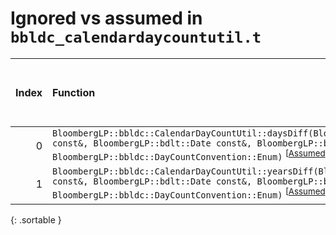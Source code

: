 # Ignored vs assumed in `bbldc_calendardaycountutil.t`

<script src="../sorttable.js"></script>

|   Index | Function                                                                                                                                                                                                                                                                                         |   Difference in number of lines |   Function size difference in bytes |   Number of lines in assumed build | Number of bytes in assumed build   |   Number of lines in ignored build | Number of bytes in ignored build   |
|--------:|:-------------------------------------------------------------------------------------------------------------------------------------------------------------------------------------------------------------------------------------------------------------------------------------------------|--------------------------------:|------------------------------------:|-----------------------------------:|:-----------------------------------|-----------------------------------:|:-----------------------------------|
|       0 | `BloombergLP::bbldc::CalendarDayCountUtil::daysDiff(BloombergLP::bdlt::Date const&, BloombergLP::bdlt::Date const&, BloombergLP::bdlt::Calendar const&, BloombergLP::bbldc::DayCountConvention::Enum)` <sup>\[[Assumed](0.assume.s.txt)\], \[[Ignored](0.none.s.txt)\], \[[Diff](0.diff.html)\]  |                              -2 |                                 -16 |                                128 | 4,213,344                          |                                144 | 4,213,344                          |
|       1 | `BloombergLP::bbldc::CalendarDayCountUtil::yearsDiff(BloombergLP::bdlt::Date const&, BloombergLP::bdlt::Date const&, BloombergLP::bdlt::Calendar const&, BloombergLP::bbldc::DayCountConvention::Enum)` <sup>\[[Assumed](1.assume.s.txt)\], \[[Ignored](1.none.s.txt)\], \[[Diff](1.diff.html)\] |                              -4 |                                 -16 |                                144 | 4,213,488                          |                                160 | 4,213,504                          |
{: .sortable }
